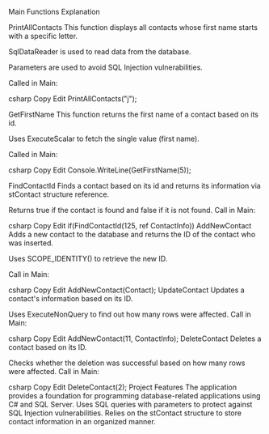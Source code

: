 Main Functions Explanation

PrintAllContacts
This function displays all contacts whose first name starts with a specific letter.

SqlDataReader is used to read data from the database.

Parameters are used to avoid SQL Injection vulnerabilities.

Called in Main:

csharp
Copy
Edit
PrintAllContacts("j");

GetFirstName
This function returns the first name of a contact based on its id.

Uses ExecuteScalar to fetch the single value (first name).

Called in Main:

csharp
Copy
Edit
Console.WriteLine(GetFirstName(5));

FindContactId
Finds a contact based on its id and returns its information via stContact structure reference.

Returns true if the contact is found and false if it is not found.
Call in Main:

csharp
Copy
Edit
if(FindContactId(125, ref ContactInfo))
AddNewContact
Adds a new contact to the database and returns the ID of the contact who was inserted.

Uses SCOPE_IDENTITY() to retrieve the new ID.

Call in Main:

csharp
Copy
Edit
AddNewContact(Contact);
UpdateContact
Updates a contact's information based on its ID.

Uses ExecuteNonQuery to find out how many rows were affected.
Call in Main:

csharp
Copy
Edit
AddNewContact(11, ContactInfo);
DeleteContact
Deletes a contact based on its ID.

Checks whether the deletion was successful based on how many rows were affected.
Call in Main:

csharp
Copy
Edit
DeleteContact(2);
Project Features
The application provides a foundation for programming database-related applications using C# and SQL Server.
Uses SQL queries with parameters to protect against SQL Injection vulnerabilities.
Relies on the stContact structure to store contact information in an organized manner.
